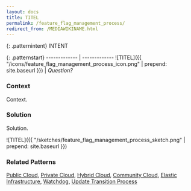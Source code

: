 ```yaml
---
layout: docs
title: TITEL
permalink: /feature_flag_management_process/
redirect_from: /MEDIAWIKINAME.html
---
```


{: .patternintent}
INTENT

{: .patternstart}
------------- | -------------
![TITEL]({{ "/icons/feature_flag_management_process_icon.png" | prepend: site.baseurl }})  | *Question?*

### Context

Context.

### Solution

Solution.
 
![TITEL]({{ "/sketches/feature_flag_management_process_sketch.png" | prepend: site.baseurl }})

### Related Patterns
[Public Cloud](/public_cloud/), [Private Cloud](/private_cloud/), [Hybrid Cloud](/hybrid_cloud/), [Community Cloud](/community_cloud/), [Elastic Infrastructure](/elastic_infrastructure/), [Watchdog](/watchdog/), [Update Transition Process](/update_transition_process/)